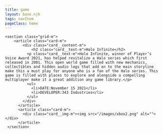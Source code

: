 ```yaml
---
title: game
layout: base.njk
tags: navItem
pageClass: home
---
```






    <section class="grid-m">
        <article class="card-m">
            <div class="card__content-m">
                <h2 class="card__text-m">Halo Infinite</h2>
              <p class="card__text-m">Halo Infinite, winner of Player’s Voice Award 2021, has helped revitalize a Halo series which first released in 2001. This open world game filled with new mechanics, collectibles and hidden audio logs that add on to the main storyline make this a must play for anyone who is a fan of the Halo series. This game is filled with places to explore and alongside a compelling multiplayer make it a great addition any game library.</p>
              <ul>
                <li>DATE:November 15 2021</li>
                <li>DEVELOPER:343 Industries</li>
              </ul>
            </div>
          </article>
          <article class="card-m">
            <div class="card__img-m"><img src="/images/xbox2.png" alt=""></div>
          </article>
     </section>

    